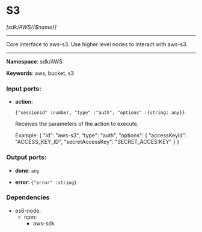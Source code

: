 # S3

_[sdk/AWS/{$name}]_

---

Core interface to aws-s3. Use higher level nodes to interact with aws-s3.

---

__Namespace__: sdk/AWS

__Keywords__: aws, bucket, s3

### Input ports:

* __action__: 
    ```
    {"sessionid" :number, "type" :"auth", "options" :{string: any}}
    ```

    Receives the parameters of the action to execute.
    
    Example: 
    {
      "id": "aws-s3",
      "type": "auth",
    "options": {
        "accessKeyId": "ACCESS_KEY_ID",
        "secretAccessKey": "SECRET_ACCES:KEY"
      }
    }

### Output ports:

* __done__: ` any `


* __error__: ` {"error" :string} `

### Dependencies

* es6-node:
    * npm:
        * aws-sdk

